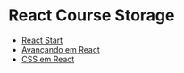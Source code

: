 # React Course Storage

- <a href="https://github.com/matxd/react-course-storage/tree/main/react-start">React Start</a>
- <a href="https://github.com/matxd/react-course-storage/tree/main/avancando-no-react">Avançando em React</a>
- <a href="https://github.com/matxd/react-course-storage/tree/main/css-no-react">CSS em React</a>
